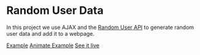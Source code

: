 # Random User Data

In this project we use AJAX and the [Random User API](https://randomuser.me/) to generate random user data and add it to a webpage.

[Example](https://github.com/agentkenny007/Random-Users/blob/master/mockup.jpg)
[Animate Example](https://github.com/agentkenny007/Random-Users/blob/master/mockup.gif)
[See it live](http://tiy-ikennaugwuh-random-users.surge.sh)
